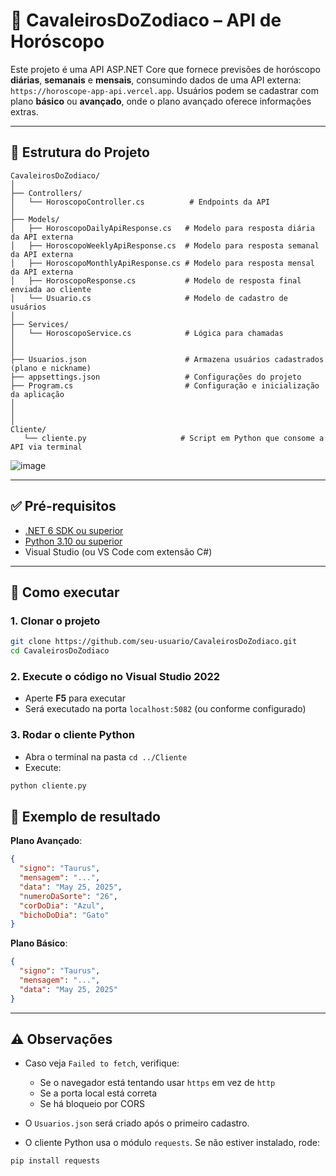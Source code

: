 # 🔮 CavaleirosDoZodiaco – API de Horóscopo

Este projeto é uma API ASP.NET Core que fornece previsões de horóscopo **diárias**, **semanais** e **mensais**, consumindo dados de uma API externa: `https://horoscope-app-api.vercel.app`. Usuários podem se cadastrar com plano **básico** ou **avançado**, onde o plano avançado oferece informações extras.

---

## 🧩 Estrutura do Projeto

```
CavaleirosDoZodiaco/
│
├── Controllers/
│   └── HoroscopoController.cs          # Endpoints da API
│
├── Models/
│   ├── HoroscopoDailyApiResponse.cs   # Modelo para resposta diária da API externa
│   ├── HoroscopoWeeklyApiResponse.cs  # Modelo para resposta semanal da API externa
│   ├── HoroscopoMonthlyApiResponse.cs # Modelo para resposta mensal da API externa
│   ├── HoroscopoResponse.cs           # Modelo de resposta final enviada ao cliente
│   └── Usuario.cs                     # Modelo de cadastro de usuários
│
├── Services/
│   └── HoroscopoService.cs            # Lógica para chamadas
│
│
├── Usuarios.json                      # Armazena usuários cadastrados (plano e nickname)
├── appsettings.json                   # Configurações do projeto
├── Program.cs                         # Configuração e inicialização da aplicação
│
│
│
Cliente/
   └── cliente.py                     # Script em Python que consome a API via terminal
```

![image](https://github.com/user-attachments/assets/1164e497-ec9c-4bc3-aa83-8b7b61601835)


---

## ✅ Pré-requisitos

- [.NET 6 SDK ou superior](https://dotnet.microsoft.com/en-us/download)
- [Python 3.10 ou superior](https://www.python.org/downloads/)
- Visual Studio (ou VS Code com extensão C#)

---

## 🚀 Como executar

### 1. Clonar o projeto

```bash
git clone https://github.com/seu-usuario/CavaleirosDoZodiaco.git
cd CavaleirosDoZodiaco
```

### 2. Execute o código no Visual Studio 2022

- Aperte **F5** para executar
- Será executado na porta `localhost:5082` (ou conforme configurado)

### 3. Rodar o cliente Python

- Abra o terminal na pasta `cd ../Cliente`
- Execute:
```bash
python cliente.py
```

## 📄 Exemplo de resultado

**Plano Avançado**:

```json
{
  "signo": "Taurus",
  "mensagem": "...",
  "data": "May 25, 2025",
  "numeroDaSorte": "26",
  "corDoDia": "Azul",
  "bichoDoDia": "Gato"
}
```

**Plano Básico**:

```json
{
  "signo": "Taurus",
  "mensagem": "...",
  "data": "May 25, 2025"
}
```

---

## ⚠️ Observações

- Caso veja `Failed to fetch`, verifique:
  - Se o navegador está tentando usar `https` em vez de `http`
  - Se a porta local está correta
  - Se há bloqueio por CORS

- O `Usuarios.json` será criado após o primeiro cadastro.
- O cliente Python usa o módulo `requests`. Se não estiver instalado, rode:
```bash
pip install requests
```
